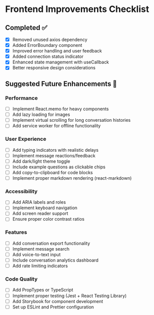# Frontend Improvements Checklist

## Completed ✅
- [x] Removed unused axios dependency
- [x] Added ErrorBoundary component
- [x] Improved error handling and user feedback
- [x] Added connection status indicator
- [x] Enhanced state management with useCallback
- [x] Better responsive design considerations

## Suggested Future Enhancements 🚀

### Performance
- [ ] Implement React.memo for heavy components
- [ ] Add lazy loading for images
- [ ] Implement virtual scrolling for long conversation histories
- [ ] Add service worker for offline functionality

### User Experience
- [ ] Add typing indicators with realistic delays
- [ ] Implement message reactions/feedback
- [ ] Add dark/light theme toggle
- [ ] Include example questions as clickable chips
- [ ] Add copy-to-clipboard for code blocks
- [ ] Implement proper markdown rendering (react-markdown)

### Accessibility
- [ ] Add ARIA labels and roles
- [ ] Implement keyboard navigation
- [ ] Add screen reader support
- [ ] Ensure proper color contrast ratios

### Features
- [ ] Add conversation export functionality
- [ ] Implement message search
- [ ] Add voice-to-text input
- [ ] Include conversation analytics dashboard
- [ ] Add rate limiting indicators

### Code Quality
- [ ] Add PropTypes or TypeScript
- [ ] Implement proper testing (Jest + React Testing Library)
- [ ] Add Storybook for component development
- [ ] Set up ESLint and Prettier configuration
